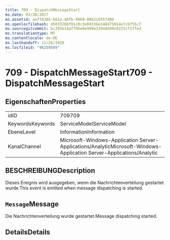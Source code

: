 ```yaml
---
title: 709 - DispatchMessageStart
ms.date: 03/30/2017
ms.assetid: aef78385-681a-40fb-9809-0862c655fd06
ms.openlocfilehash: 4503326bf01c8c3e04336e148475014e7cb755c7
ms.sourcegitcommit: bc293b14af795e0e999e3304dd40c0222cf2ffe4
ms.translationtype: MT
ms.contentlocale: de-DE
ms.lasthandoff: 11/26/2020
ms.locfileid: "96259589"
---
```

# <a name="709---dispatchmessagestart"></a><span data-ttu-id="9eb27-102">709 - DispatchMessageStart</span><span class="sxs-lookup"><span data-stu-id="9eb27-102">709 - DispatchMessageStart</span></span>

## <a name="properties"></a><span data-ttu-id="9eb27-103">Eigenschaften</span><span class="sxs-lookup"><span data-stu-id="9eb27-103">Properties</span></span>  
  
|||  
|-|-|  
|<span data-ttu-id="9eb27-104">id</span><span class="sxs-lookup"><span data-stu-id="9eb27-104">ID</span></span>|<span data-ttu-id="9eb27-105">709</span><span class="sxs-lookup"><span data-stu-id="9eb27-105">709</span></span>|  
|<span data-ttu-id="9eb27-106">Keywords</span><span class="sxs-lookup"><span data-stu-id="9eb27-106">Keywords</span></span>|<span data-ttu-id="9eb27-107">ServiceModel</span><span class="sxs-lookup"><span data-stu-id="9eb27-107">ServiceModel</span></span>|  
|<span data-ttu-id="9eb27-108">Ebene</span><span class="sxs-lookup"><span data-stu-id="9eb27-108">Level</span></span>|<span data-ttu-id="9eb27-109">Information</span><span class="sxs-lookup"><span data-stu-id="9eb27-109">Information</span></span>|  
|<span data-ttu-id="9eb27-110">Kanal</span><span class="sxs-lookup"><span data-stu-id="9eb27-110">Channel</span></span>|<span data-ttu-id="9eb27-111">Microsoft-Windows-Application Server-Applications/Analytic</span><span class="sxs-lookup"><span data-stu-id="9eb27-111">Microsoft-Windows-Application Server-Applications/Analytic</span></span>|  
  
## <a name="description"></a><span data-ttu-id="9eb27-112">BESCHREIBUNG</span><span class="sxs-lookup"><span data-stu-id="9eb27-112">Description</span></span>  

 <span data-ttu-id="9eb27-113">Dieses Ereignis wird ausgegeben, wenn die Nachrichtenverteilung gestartet wurde.</span><span class="sxs-lookup"><span data-stu-id="9eb27-113">This event is emitted when message dispatching is started.</span></span>  
  
## <a name="message"></a><span data-ttu-id="9eb27-114">`Message`</span><span class="sxs-lookup"><span data-stu-id="9eb27-114">Message</span></span>  

 <span data-ttu-id="9eb27-115">Die Nachrichtenverteilung wurde gestartet.</span><span class="sxs-lookup"><span data-stu-id="9eb27-115">Message dispatching started.</span></span>  
  
## <a name="details"></a><span data-ttu-id="9eb27-116">Details</span><span class="sxs-lookup"><span data-stu-id="9eb27-116">Details</span></span>
